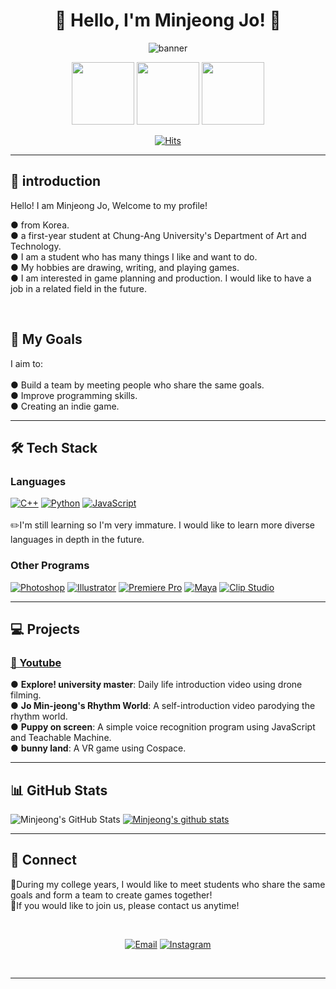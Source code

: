 <div align=center>  
 
# 🌟 Hello, I'm Minjeong Jo! 🌟

![banner](https://github.com/user-attachments/assets/43f9a7a3-8deb-4c27-b086-2a7f95123f2e)

<img src="https://github.com/user-attachments/assets/dcb376aa-007a-4788-961a-007006276dcb" width="100">

<img src="https://github.com/user-attachments/assets/72bc6904-6fa6-4d37-bc1e-036e6490208e" width="100">

<img src="https://github.com/user-attachments/assets/623ea1d5-e8c1-4ab3-b058-463414770082" width="100">

 
[![Hits](https://hits.seeyoufarm.com/api/count/incr/badge.svg?url=https%3A%2F%2Fgithub.com%2Fjo0411s%2Fjo0411s.git&count_bg=%2379C83D&title_bg=%23555555&icon=&icon_color=%23E7E7E7&title=hits&edge_flat=false)](https://hits.seeyoufarm.com)
 


</div>

---
## 👋 introduction
Hello! I am Minjeong Jo, Welcome to my profile! 

● from Korea.<br>
● a first-year student at Chung-Ang University's Department of Art and Technology.<br>
● I am a student who has many things I like and want to do.<br>
● My hobbies are drawing, writing, and playing games.<br>
● I am interested in game planning and production. I would like to have a job in a related field in the future.<br>


<br>

## 🚀 My Goals  
I aim to:  
<br>
● Build a team by meeting people who share the same goals.<br>
● Improve programming skills.<br>
● Creating an indie game.<br>

---

## 🛠️ Tech Stack

### Languages  
[![C++](https://img.shields.io/badge/-C++-00599C?style=flat&logo=c%2B%2B&logoColor=white)](https://isocpp.org/)  [![Python](https://img.shields.io/badge/-Python-3776AB?style=flat&logo=python&logoColor=white)](https://www.python.org/) [![JavaScript](https://img.shields.io/badge/JavaScript-F7DF1E?style=flat&logo=javascript&logoColor=black)](https://www.javascript.com/)<br>
<br>
✏️I'm still learning so I'm very immature. I would like to learn more diverse languages ​​in depth in the future.
<br>
### Other Programs
[![Photoshop](https://img.shields.io/badge/Photoshop-31A8FF?style=flat&logo=adobephotoshop&logoColor=white)](https://www.adobe.com/products/photoshop.html#modal-hash) [![Illustrator](https://img.shields.io/badge/Illustrator-FF9A00?style=flat&logo=adobeillustrator&logoColor=white)](https://www.adobe.com/products/illustrator.html#modal-hash) [![Premiere Pro](https://img.shields.io/badge/Premiere%20Pro-9999FF?style=flat&logo=adobepremierepro&logoColor=white)](https://www.adobe.com/products/premiere.html#modal-hash) [![Maya](https://img.shields.io/badge/Maya-00C7B7?style=flat&logo=autodesk&logoColor=white)](https://www.autodesk.com/au/products/maya/overview?term=1-YEAR&tab=subscription) [![Clip Studio](https://img.shields.io/badge/Clip%20Studio-13C2C2?style=flat&logo=none&logoColor=white)](https://www.clipstudio.net/kr/)


---

## 💻 Projects

### [🌟 Youtube](https://youtube.com/channel/UCyAD_9F8vwsO40OHKQnltZQ?si=mgn5-Q1oePM7w4Hp)  
● **Explore! university master**: Daily life introduction video using drone filming. <br>
● **Jo Min-jeong's Rhythm World**: A self-introduction video parodying the rhythm world. <br>
● **Puppy on screen**: A simple voice recognition program using JavaScript and Teachable Machine.<br>
● **bunny land**: A VR game using Cospace.<br>

---

## 📊 GitHub Stats  
![Minjeong's GitHub Stats](https://github-readme-stats.vercel.app/api?username=jo0411s) [![Minjeong's github stats](https://github-readme-stats.vercel.app/api/top-langs/?username=jo0411s&show_icons=true&hide_border=true&title_color=004386&icon_color=004386&layout=compact)](https://github.com/jo0411s)

---

## 🤝 Connect  

📌During my college years, I would like to meet students who share the same goals and form a team to create games together!<br>
📌If you would like to join us, please contact us anytime!

<br>

<div align=center> 
 
[![Email](https://img.shields.io/badge/Email-D14836?style=flat&logo=gmail&logoColor=white)](mailto:jmj7638s@gmail.com) [![Instagram](https://img.shields.io/badge/Instagram-E4405F?style=flat&logo=instagram&logoColor=white)](https://www.instagram.com/red_mushroom88)

</div>

<br>

---

 

<!--
**jo0411s/jo0411s** is a ✨ _special_ ✨ repository because its `README.md` (this file) appears on your GitHub profile.

Here are some ideas to get you started:

- 🔭 I’m currently working on ...
- 🌱 I’m currently learning ...
- 👯 I’m looking to collaborate on ...
- 🤔 I’m looking for help with ...
- 💬 Ask me about ...
- 📫 How to reach me: ...
- 😄 Pronouns: ...
- ⚡ Fun fact: ...
-->
